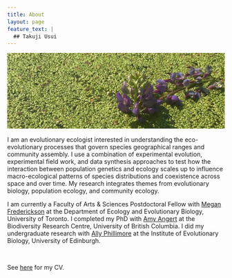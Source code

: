 ```yaml
---
title: About  
layout: page
feature_text: |
  ## Takuji Usui
---
```

![duckweed](images/duck-crop.jpg)

I am an evolutionary ecologist interested in understanding the eco-evolutionary processes that govern species geographical ranges and community assembly. I use a combination of experimental evolution, experimental field work, and data synthesis approaches to test how the interaction between population genetics and ecology scales up to influence macro-ecological patterns of species distributions and coexistence across space and over time. My research integrates themes from evolutionary biology, population ecology, and community ecology.

I am currently a Faculty of Arts & Sciences Postdoctoral Fellow with [Megan Frederickson](http://mutualism.ca/) at the Department of Ecology and Evolutionary Biology, University of Toronto. I completed my PhD with [Amy Angert](https://angert.github.io) at the Biodiversity Research Centre, University of British Columbia. I did my undergraduate research with [Ally Phillimore](http://phillimore.bio.ed.ac.uk/home) at the Institute of Evolutionary Biology, University of Edinburgh.
&nbsp;

&nbsp;

See [here](https://github.com/takujiusui/takujiusui.github.io/blob/main/TakujiUsuiCV_2024.pdf) for my CV.
